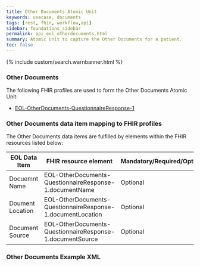 ```yaml
---
title: Other Documents Atomic Unit
keywords: usecase, documents
tags: [rest, fhir, workflow,api]
sidebar: foundations_sidebar
permalink: api_eol_otherdocuments.html
summary: Atomic Unit to capture the Other Documents for a patient.
toc: false
---
```

{% include custom/search.warnbanner.html %}

### Other Documents ###


The following FHIR profiles are used to form the Other Documents Atomic Unit:

- [EOL-OtherDocuments-QuestionnaireResponse-1](https://fhir.nhs.uk/STU3/StructureDefinition/EOL-OtherDocuments-QuestionnaireResponse-1)

### Other Documents data item mapping to FHIR profiles ###

The Other Documents data items are fulfilled by elements within the FHIR resources listed below:

| EOL Data Item                       | FHIR resource element                                                   | Mandatory/Required/Optional |
|-------------------------------------|-------------------------------------------------------------------------|-----------------------------|
| Docuemnt Name						  | EOL-OtherDocuments-QuestionnaireResponse-1.documentName					| Optional					  |
| Doument Location					  | EOL-OtherDocuments-QuestionnaireResponse-1.documentLocation				| Optional					  |
| Document Source					  | EOL-OtherDocuments-QuestionnaireResponse-1.documentSource				| Optional					  |	

### Other Documents Example XML ###

<script src="https://gist.github.com/IOPS-DEV/faa19f98c6d57bfe7d5fdf24511f33a9.js"></script>


